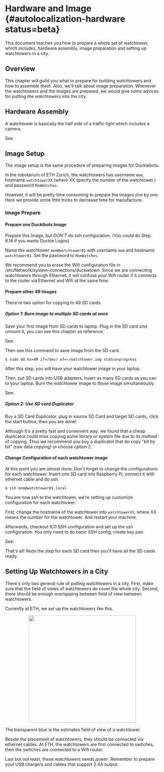 # Hardware and Image {#autolocalization-hardware status=beta}

This document teaches you how to prepare a whole set of watchtower, which includes, hardware assembly, image preparation and setting up watchtowers in a city.

## Overview

This chapter will guild you what to prepare for building watchtowers and how to assemble them. Also, we'll talk about image preparation. Whenever the watchtowers and the images are prepared, we would give some advices for putting the watchtowers into the city.

## Hardware Assembly

A watchtower is basically the half side of a traffic light which includes a camera.

See [](#components_assembly)

## Image Setup

The image setup is the same procedure of preparing images for Duckiebots.

In the robotarium of ETH Zurich, the watchtowers has username `mom`, hostname `watchtowerXX` (where XX specify the number of the watchtower.) and password `MomWatches`.

However, it will be pretty time consuming to prepare the images one by one. Here we provide some little tricks to decrease time for manufacture.

### Image Prepare

#### Prepare one Duckibots Image

Prepare this Image, but _DON’T_ do ssh configuration. (You could do Step 8.14 if you wants Duckie Logos)

Name the watchtower `mom@watchtower01` with username `mom` and hostname `watchtower01`. Set the password to `MomWatches`.

We recommend you to erase the Wifi configuration file in /etc/Network/system-connections/duckietown. Since we are connecting watchtowers through Ethernet, it will confuse your Wifi router if it connects to the router via Ethernet and Wifi at the same time.

#### Prepare other 49 Images

There're two option for copying to 49 SD cards.

##### Option 1: Burn image to multiple SD cards at once

Save your first image from SD cards to laptop.
Plug in the SD card and umount it, you can see this chapter as reference.

See: [](#sdcards)

Then use this command to save image from the SD card.

    $ sudo dd bs=4M if=/dev/ of=~/watchtower.img status=progress

After this step, you will have your watchtower image in your laptop.

Then, put SD cards into USB adapters, insert as many SD cards as you can to your laptop. Burn the watchtower image to those image simultaneously.

See: [](#sdcards)

##### Option 2: Use SD card Duplicator

Buy a SD Card Duplicator, plug in source SD Card and target SD cards, click the start button, then you are done!

Although it's a pretty fast and convenient way, we found that a cheap duplicator could miss copying some library or system file due to its method of copying. Thus we recommend you buy a duplicator that do copy "bit by bit" (raw data copying) or choose option 2.

#### Change Configuration of each watchtower image

At this point you are almost done. Don't forget to change the configurations for each watchtower. Insert one SD card into Raspberry Pi, connect it with ethernet cable and do ssh.

    $ ssh mom@watchtower01.local

You are now ssh to the watchtower, we're setting up customize configuration for each watchtower.

First, change the hostname of the watchtower into `watchtowerXX`, where XX means the number for the watchtower. And restart your machine.

Afterwards, checkout 8.11 SSH configuration and set up the ssh configuration. You only need to do basic SSH config, create key pair.

See: [](#ssh)

That's all! Redo the step for each SD card then you'll have all the SD cards ready.

## Setting Up Watchtowers in a City

There's only two general rule of putting watchtowers in a city. First, make sure that the field of views of watchtowers do cover the whole city. Second, there should be enough overlapping between field of view between watchtowers.

Currently at ETH, we set up the watchtowers like this.

<figure>
    <p align="center">
      <img style="width:25em" src="images/placement.png"/>
    </p>
</figure>

The transparent blue is the estimates field of view of a watchtower.

Beside the placement of watchtowers, they should be connected via ethernet cables. At ETH, the watchtowers are first connected to switches, then the switches are connected to a Wifi router.

Last but not least, these watchtowers needs _power_. Remember to prepare your USB chargers and cables that support 2.4A output.
